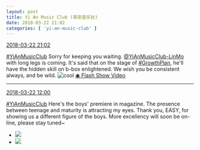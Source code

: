 ```yaml
---
layout: post
title: Yi An Music Club (易安音乐社)
date: 2018-03-22 21:02
categories: [ 'yi-an-music-club' ]
---
```


<div class="weibo-info">
  <a href="https://weibo.com/6094546964/G8AID2IeV">2018-03-22 21:02</a>
</div>

[#YiAnMusicClub](https://weibo.com/p/100808beae2e3e05b17b64f63ebedca39f19b2/super_index) Sorry for keeping you waiting. [@YiAnMusicClub-LinMo](https://weibo.com/u/6108312042) with long legs is coming. It's said that on the stage of [#GrowthPlan](https://weibo.com/p/100808fe7264e4339c41df171df3260846e152), he'll have the hidden skill on b-box enlightened. We wish you be consistent always, and be wild. ![cool](https://img.t.sinajs.cn/t4/appstyle/expression/ext/normal/8a/pcmoren_cool2017_org.png) [◉ Flash Show Video](https://www.miaopai.com/show/y3E6HvFMvKd9e~UurTGPKGQTp1TWUpua1AhKYQ__.htm)

<!-- more -->

---

<div class="weibo-info">
  <a href="https://weibo.com/6094546964/G8xaG4yOV">2018-03-22 12:00</a>
</div>

[#YiAnMusicClub](https://weibo.com/p/100808beae2e3e05b17b64f63ebedca39f19b2/super_index) Here's the boys' premiere in magazine. The presence between teenage and maturity is attracting my eyes. Thank you, EASY, for showing us a different figure of the boys. More excellency will soon be on-line, please stay tuned~

<ul class="weibo-pic-list-1">
  <li class="weibo-pic">
    <a href="//wx1.sinaimg.cn/mw690/006Es64Aly1fplgl650aoj33vc2kwu0x.jpg"><img src="//wx1.sinaimg.cn/thumb150/006Es64Aly1fplgl650aoj33vc2kwu0x.jpg"/></a>
  </li>
  <li class="weibo-pic">
    <a href="//wx3.sinaimg.cn/mw690/006Es64Aly1fplgl3o172j32pf1ww7wi.jpg"><img src="//wx3.sinaimg.cn/thumb150/006Es64Aly1fplgl3o172j32pf1ww7wi.jpg"/></a>
  </li>
</ul>
